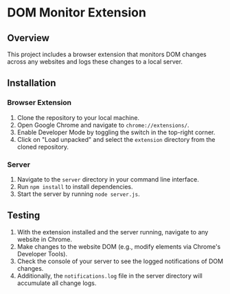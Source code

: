 # DOM Monitor Extension

## Overview
This project includes a browser extension that monitors DOM changes across any websites and logs these changes to a local server.

## Installation

### Browser Extension
1. Clone the repository to your local machine.
2. Open Google Chrome and navigate to `chrome://extensions/`.
3. Enable Developer Mode by toggling the switch in the top-right corner.
4. Click on "Load unpacked" and select the `extension` directory from the cloned repository.

### Server
1. Navigate to the `server` directory in your command line interface.
2. Run `npm install` to install dependencies.
3. Start the server by running `node server.js`.

## Testing
1. With the extension installed and the server running, navigate to any website in Chrome.
2. Make changes to the website DOM (e.g., modify elements via Chrome's Developer Tools).
3. Check the console of your server to see the logged notifications of DOM changes.
4. Additionally, the `notifications.log` file in the server directory will accumulate all change logs.
